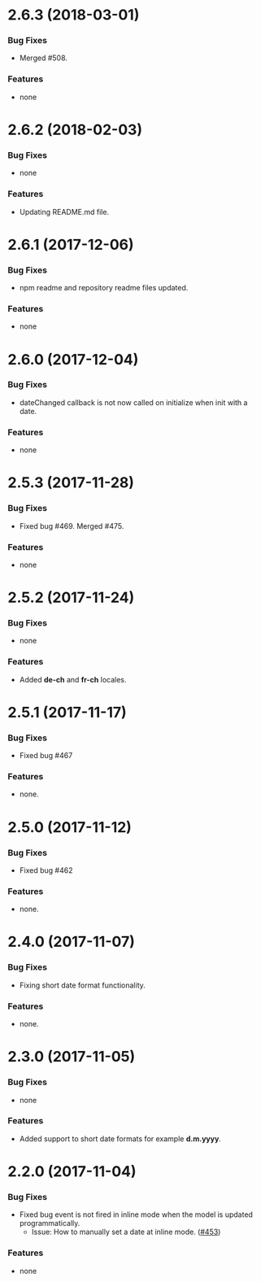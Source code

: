 # 2.6.3 (2018-03-01)

### Bug Fixes

* Merged #508.

### Features

* none


# 2.6.2 (2018-02-03)

### Bug Fixes

* none

### Features

* Updating README.md file.


# 2.6.1 (2017-12-06)

### Bug Fixes

* npm readme and repository readme files updated.

### Features

* none


# 2.6.0 (2017-12-04)

### Bug Fixes

* dateChanged callback is not now called on initialize when init with a date.

### Features

* none


# 2.5.3 (2017-11-28)

### Bug Fixes

* Fixed bug #469. Merged #475.

### Features

* none


# 2.5.2 (2017-11-24)

### Bug Fixes

* none

### Features

* Added __de-ch__ and __fr-ch__ locales.


# 2.5.1 (2017-11-17)

### Bug Fixes

* Fixed bug #467

### Features

* none.


# 2.5.0 (2017-11-12)

### Bug Fixes

* Fixed bug #462

### Features

* none.


# 2.4.0 (2017-11-07)

### Bug Fixes

* Fixing short date format functionality.

### Features

* none.


# 2.3.0 (2017-11-05)

### Bug Fixes

* none

### Features

* Added support to short date formats for example __d.m.yyyy__.


# 2.2.0 (2017-11-04)

### Bug Fixes

* Fixed bug event is not fired in inline mode when the model is updated programmatically.
  * Issue: How to manually set a date at inline mode. ([#453](https://github.com/kekeh/mydatepicker/issues/453))

### Features

* none






